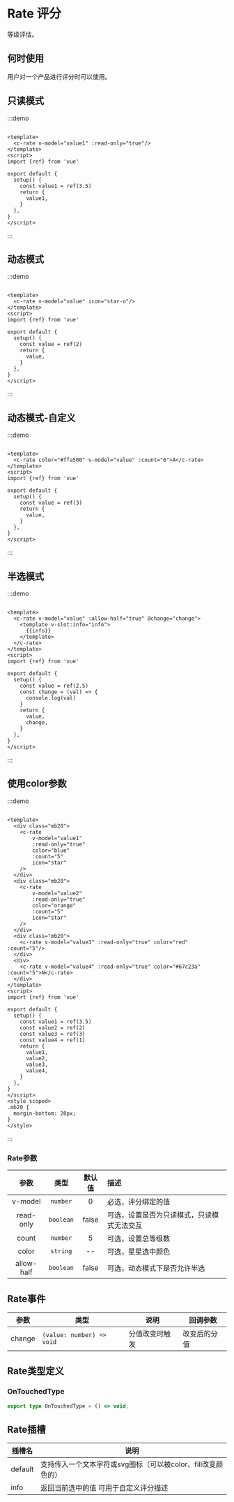 # Rate 评分

等级评估。

## 何时使用

用户对一个产品进行评分时可以使用。

## 只读模式

:::demo

```vue

<template>
  <c-rate v-model="value1" :read-only="true"/>
</template>
<script>
import {ref} from 'vue'

export default {
  setup() {
    const value1 = ref(3.5)
    return {
      value1,
    }
  },
}
</script>
```

:::

## 动态模式

:::demo

```vue

<template>
  <c-rate v-model="value" icon="star-o"/>
</template>
<script>
import {ref} from 'vue'

export default {
  setup() {
    const value = ref(2)
    return {
      value,
    }
  },
}
</script>
```

:::

## 动态模式-自定义

:::demo

```vue

<template>
  <c-rate color="#ffa500" v-model="value" :count="6">A</c-rate>
</template>
<script>
import {ref} from 'vue'

export default {
  setup() {
    const value = ref(3)
    return {
      value,
    }
  },
}
</script>
```

:::

## 半选模式

:::demo

```vue

<template>
  <c-rate v-model="value" :allow-half="true" @change="change">
    <template v-slot:info="info">
      {{info}}
    </template>
  </c-rate>
</template>
<script>
import {ref} from 'vue'

export default {
  setup() {
    const value = ref(2.5)
    const change = (val) => {
      console.log(val)
    }
    return {
      value,
      change,
    }
  },
}
</script>
```

:::

## 使用color参数

:::demo

```vue

<template>
  <div class="mb20">
    <c-rate
        v-model="value1"
        :read-only="true"
        color="blue"
        :count="5"
        icon="star"
    />
  </div>
  <div class="mb20">
    <c-rate
        v-model="value2"
        :read-only="true"
        color="orange"
        :count="5"
        icon="star"
    />
  </div>
  <div class="mb20">
    <c-rate v-model="value3" :read-only="true" color="red" :count="5"/>
  </div>
  <div>
    <c-rate v-model="value4" :read-only="true" color="#67c23a" :count="5">N</c-rate>
  </div>
</template>
<script>
import {ref} from 'vue'

export default {
  setup() {
    const value1 = ref(3.5)
    const value2 = ref(2)
    const value3 = ref(3)
    const value4 = ref(1)
    return {
      value1,
      value2,
      value3,
      value4,
    }
  },
}
</script>
<style scoped>
.mb20 {
  margin-bottom: 20px;
}
</style>
```

:::

### Rate参数

|   参数    |              类型               | 默认值 | 描述                                                     |
| :-------: | :-----------------------------: | :----: | :------------------------------------------------------- |
|   v-model   | `number` | 0  | 必选，评分绑定的值             |
|   read-only | `boolean` | false  | 可选，设置是否为只读模式，只读模式无法交互               |
|   count   |  `number` |   5    | 可选，设置总等级数                                       |
|   color   | `string` |   --   | 可选，星星选中颜色                                           |
| allow-half | `boolean` | false  | 可选，动态模式下是否允许半选                             |

## Rate事件

| 参数   | 类型 | 说明           | 回调参数     |
| ------ |---| -------------- | ------------ |
| change | `(value: number) => void`  | 分值改变时触发 | 改变后的分值 |

## Rate类型定义

### OnTouchedType

```ts
export type OnTouchedType = () => void;

```

## Rate插槽

| 插槽名 | 说明 |
| ---- | ---- |
| default | 支持传入一个文本字符或svg图标（可以被color、fill改变颜色的）|
| info | 返回当前选中的值 可用于自定义评分描述|
